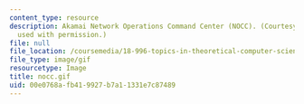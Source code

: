 ```yaml
---
content_type: resource
description: Akamai Network Operations Command Center (NOCC). (Courtesy of Akamai,
  used with permission.)
file: null
file_location: /coursemedia/18-996-topics-in-theoretical-computer-science-internet-research-problems-spring-2002/00e0768afb419927b7a11331e7c87489_nocc.gif
file_type: image/gif
resourcetype: Image
title: nocc.gif
uid: 00e0768a-fb41-9927-b7a1-1331e7c87489
---
```

